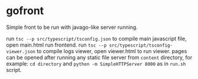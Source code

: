 # gofront
Simple front to be run with javago-like server running.

run `tsc --p src/typescript/tsconfig.json` to compile main javascript file, open main.html run frontend.
run `tsc --p src/typescript/tsconfig-viewer.json` to compile logs viewer, open viewer.html to run viewer.
pages can be opened after running any static file server from `content` directory, for example:
`cd directory` and `python -m SimpleHTTPServer 8000`
as in `run.sh` script.
